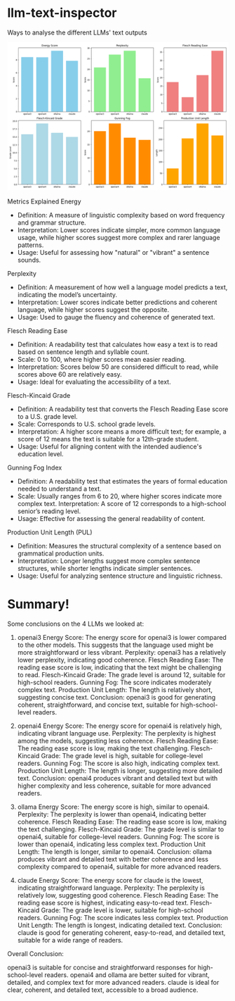 # llm-text-inspector
 Ways to analyse the different LLMs' text outputs

![LLM output analysed](llm_comparison.png)

Metrics Explained
Energy
- Definition: A measure of linguistic complexity based on word frequency and grammar structure.
- Interpretation: Lower scores indicate simpler, more common language usage, while higher scores suggest more complex and rarer language patterns.
- Usage: Useful for assessing how "natural" or "vibrant" a sentence sounds.

Perplexity
- Definition: A measurement of how well a language model predicts a text, indicating the model’s uncertainty.
- Interpretation: Lower scores indicate better predictions and coherent language, while higher scores suggest the opposite.
- Usage: Used to gauge the fluency and coherence of generated text.

Flesch Reading Ease
- Definition: A readability test that calculates how easy a text is to read based on sentence length and syllable count.
- Scale: 0 to 100, where higher scores mean easier reading.
- Interpretation: Scores below 50 are considered difficult to read, while scores above 60 are relatively easy.
- Usage: Ideal for evaluating the accessibility of a text.

Flesch-Kincaid Grade
- Definition: A readability test that converts the Flesch Reading Ease score to a U.S. grade level.
- Scale: Corresponds to U.S. school grade levels.
- Interpretation: A higher score means a more difficult text; for example, a score of 12 means the text is suitable for a 12th-grade student.
- Usage: Useful for aligning content with the intended audience's education level.

Gunning Fog Index
- Definition: A readability test that estimates the years of formal education needed to understand a text.
- Scale: Usually ranges from 6 to 20, where higher scores indicate more complex text.
Interpretation: A score of 12 corresponds to a high-school senior’s reading level.
- Usage: Effective for assessing the general readability of content.

Production Unit Length (PUL)
- Definition: Measures the structural complexity of a sentence based on grammatical production units.
- Interpretation: Longer lengths suggest more complex sentence structures, while shorter lengths indicate simpler sentences.
- Usage: Useful for analyzing sentence structure and linguistic richness.

# Summary!
Some conclusions on the 4 LLMs we looked at:

1. openai3
Energy Score: The energy score for openai3 is lower compared to the other models. This suggests that the language used might be more straightforward or less vibrant.
Perplexity: openai3 has a relatively lower perplexity, indicating good coherence.
Flesch Reading Ease: The reading ease score is low, indicating that the text might be challenging to read.
Flesch-Kincaid Grade: The grade level is around 12, suitable for high-school readers.
Gunning Fog: The score indicates moderately complex text.
Production Unit Length: The length is relatively short, suggesting concise text.
Conclusion: openai3 is good for generating coherent, straightforward, and concise text, suitable for high-school-level readers.

2. openai4
Energy Score: The energy score for openai4 is relatively high, indicating vibrant language use.
Perplexity: The perplexity is highest among the models, suggesting less coherence.
Flesch Reading Ease: The reading ease score is low, making the text challenging.
Flesch-Kincaid Grade: The grade level is high, suitable for college-level readers.
Gunning Fog: The score is also high, indicating complex text.
Production Unit Length: The length is longer, suggesting more detailed text.
Conclusion: openai4 produces vibrant and detailed text but with higher complexity and less coherence, suitable for more advanced readers.

3. ollama
Energy Score: The energy score is high, similar to openai4.
Perplexity: The perplexity is lower than openai4, indicating better coherence.
Flesch Reading Ease: The reading ease score is low, making the text challenging.
Flesch-Kincaid Grade: The grade level is similar to openai4, suitable for college-level readers.
Gunning Fog: The score is lower than openai4, indicating less complex text.
Production Unit Length: The length is longer, similar to openai4.
Conclusion: ollama produces vibrant and detailed text with better coherence and less complexity compared to openai4, suitable for more advanced readers.

4. claude
Energy Score: The energy score for claude is the lowest, indicating straightforward language.
Perplexity: The perplexity is relatively low, suggesting good coherence.
Flesch Reading Ease: The reading ease score is highest, indicating easy-to-read text.
Flesch-Kincaid Grade: The grade level is lower, suitable for high-school readers.
Gunning Fog: The score indicates less complex text.
Production Unit Length: The length is longest, indicating detailed text.
Conclusion: claude is good for generating coherent, easy-to-read, and detailed text, suitable for a wide range of readers.

Overall Conclusion:

openai3 is suitable for concise and straightforward responses for high-school-level readers.
openai4 and ollama are better suited for vibrant, detailed, and complex text for more advanced readers.
claude is ideal for clear, coherent, and detailed text, accessible to a broad audience.




